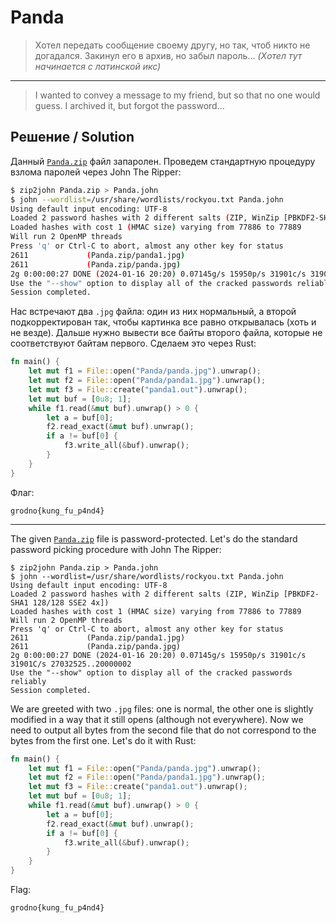 # Panda

> Xотел передать сообщение своему другу, но так, чтоб никто не догадался. Закинул его в архив, но забыл пароль...
> *(Xотел тут начинается с латинской икс)*

---

> I wanted to convey a message to my friend, but so that no one would guess. I archived it, but forgot the password...

## Решение / Solution

Данный [`Panda.zip`](Panda.zip) файл запаролен. Проведем стандартную процедуру взлома паролей через
John The Ripper:

```bash
$ zip2john Panda.zip > Panda.john
$ john --wordlist=/usr/share/wordlists/rockyou.txt Panda.john
Using default input encoding: UTF-8
Loaded 2 password hashes with 2 different salts (ZIP, WinZip [PBKDF2-SHA1 128/128 SSE2 4x])
Loaded hashes with cost 1 (HMAC size) varying from 77886 to 77889
Will run 2 OpenMP threads
Press 'q' or Ctrl-C to abort, almost any other key for status
2611             (Panda.zip/panda1.jpg)     
2611             (Panda.zip/panda.jpg)     
2g 0:00:00:27 DONE (2024-01-16 20:20) 0.07145g/s 15950p/s 31901c/s 31901C/s 27032525..20000002
Use the "--show" option to display all of the cracked passwords reliably
Session completed.
```

Нас встречают два `.jpg` файла: один из них нормальный, а второй подкорректирован так, чтобы
картинка все равно открывалась (хоть и не везде). Дальше нужно вывести все байты второго файла,
которые не соответствуют байтам первого. Сделаем это через Rust:

```rust
fn main() {
    let mut f1 = File::open("Panda/panda.jpg").unwrap();
    let mut f2 = File::open("Panda/panda1.jpg").unwrap();
    let mut f3 = File::create("panda1.out").unwrap();
    let mut buf = [0u8; 1];
    while f1.read(&mut buf).unwrap() > 0 {
        let a = buf[0];
        f2.read_exact(&mut buf).unwrap();
        if a != buf[0] {
            f3.write_all(&buf).unwrap();
        }
    }
}
```

Флаг:

```plain
grodno{kung_fu_p4nd4}
```

---

The given [`Panda.zip`](Panda.zip) file is password-protected. Let's do the standard password
picking procedure with John The Ripper:

```plain
$ zip2john Panda.zip > Panda.john
$ john --wordlist=/usr/share/wordlists/rockyou.txt Panda.john
Using default input encoding: UTF-8
Loaded 2 password hashes with 2 different salts (ZIP, WinZip [PBKDF2-SHA1 128/128 SSE2 4x])
Loaded hashes with cost 1 (HMAC size) varying from 77886 to 77889
Will run 2 OpenMP threads
Press 'q' or Ctrl-C to abort, almost any other key for status
2611             (Panda.zip/panda1.jpg)     
2611             (Panda.zip/panda.jpg)     
2g 0:00:00:27 DONE (2024-01-16 20:20) 0.07145g/s 15950p/s 31901c/s 31901C/s 27032525..20000002
Use the "--show" option to display all of the cracked passwords reliably
Session completed.
```

We are greeted with two `.jpg` files: one is normal, the other one is slightly modified in a way
that it still opens (although not everywhere). Now we need to output all bytes from the second file
that do not correspond to the bytes from the first one. Let's do it with Rust:

```rust
fn main() {
    let mut f1 = File::open("Panda/panda.jpg").unwrap();
    let mut f2 = File::open("Panda/panda1.jpg").unwrap();
    let mut f3 = File::create("panda1.out").unwrap();
    let mut buf = [0u8; 1];
    while f1.read(&mut buf).unwrap() > 0 {
        let a = buf[0];
        f2.read_exact(&mut buf).unwrap();
        if a != buf[0] {
            f3.write_all(&buf).unwrap();
        }
    }
}
```

Flag:

```plain
grodno{kung_fu_p4nd4}
```
